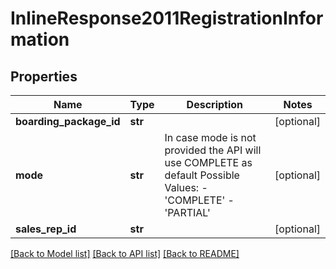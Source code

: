 # InlineResponse2011RegistrationInformation

## Properties
Name | Type | Description | Notes
------------ | ------------- | ------------- | -------------
**boarding_package_id** | **str** |  | [optional] 
**mode** | **str** | In case mode is not provided the API will use COMPLETE as default Possible Values:   - &#39;COMPLETE&#39;   - &#39;PARTIAL&#39;  | [optional] 
**sales_rep_id** | **str** |  | [optional] 

[[Back to Model list]](../README.md#documentation-for-models) [[Back to API list]](../README.md#documentation-for-api-endpoints) [[Back to README]](../README.md)



